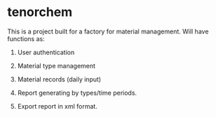 # tenorchem

This is a project built for a factory for material management. Will have functions as:

1. User authentication

2. Material type management

3. Material records (daily input)

4. Report generating by types/time periods.

5. Export report in xml format.
